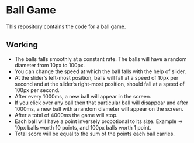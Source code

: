 # Ball Game
This repository contains the code for a ball game.
## Working
- The balls falls smoothly at a constant rate. The balls will have a random diameter from 10px to 100px.
- You can change the speed at which the ball falls with the help of slider.
- At the slider’s left-most position, balls will fall at a speed of 10px per second and at the slider’s right-most position, should fall at a speed of 100px per second.
- After every 1000ms, a new ball will appear in the screen.
- If you click over any ball then that particular ball will disappear and after 1000ms, a new ball with a random diameter will appear on the screen.
- After a total of 4000ms the game will stop.
- Each ball will have a point inversely propotional to its size. Example -> 10px balls worth 10 points, and 100px balls worth 1 point.
- Total score will be equal to the sum of the points each ball carries.
